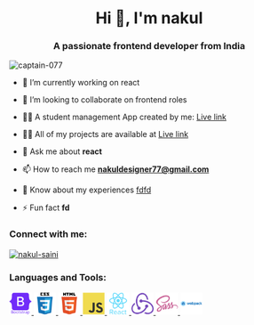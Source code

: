 <h1 align="center">Hi 👋, I'm nakul</h1>
<h3 align="center">A passionate frontend developer from India</h3>

<p align="left"> <img src="https://komarev.com/ghpvc/?username=captain-077&label=Profile%20views&color=0e75b6&style=flat" alt="captain-077" /> </p>

- 🔭 I’m currently working on react

- 👯 I’m looking to collaborate on frontend roles

- 👨‍💻 A student management App created by me: <a href="https://student-manage-system.vercel.app/">Live link</a> 

- 👨‍💻 All of my projects are available at <a href="https://student-manage-system.vercel.app/">Live link</a> 

- 💬 Ask me about **react**

- 📫 How to reach me **nakuldesigner77@gmail.com**

- 📄 Know about my experiences [fdfd](fdfd)

- ⚡ Fun fact **fd**

<h3 align="left">Connect with me:</h3>
<p align="left">
<a href="https://linkedin.com/in/nakul-saini" target="blank"><img align="center" src="https://raw.githubusercontent.com/rahuldkjain/github-profile-readme-generator/master/src/images/icons/Social/linked-in-alt.svg" alt="nakul-saini" height="30" width="40" /></a>
</p>

<h3 align="left">Languages and Tools:</h3>
<p align="left"> <a href="https://getbootstrap.com" target="_blank" rel="noreferrer"> <img src="https://raw.githubusercontent.com/devicons/devicon/master/icons/bootstrap/bootstrap-plain-wordmark.svg" alt="bootstrap" width="40" height="40"/> </a> <a href="https://www.w3schools.com/css/" target="_blank" rel="noreferrer"> <img src="https://raw.githubusercontent.com/devicons/devicon/master/icons/css3/css3-original-wordmark.svg" alt="css3" width="40" height="40"/> </a> <a href="https://www.w3.org/html/" target="_blank" rel="noreferrer"> <img src="https://raw.githubusercontent.com/devicons/devicon/master/icons/html5/html5-original-wordmark.svg" alt="html5" width="40" height="40"/> </a> <a href="https://developer.mozilla.org/en-US/docs/Web/JavaScript" target="_blank" rel="noreferrer"> <img src="https://raw.githubusercontent.com/devicons/devicon/master/icons/javascript/javascript-original.svg" alt="javascript" width="40" height="40"/> </a> <a href="https://reactjs.org/" target="_blank" rel="noreferrer"> <img src="https://raw.githubusercontent.com/devicons/devicon/master/icons/react/react-original-wordmark.svg" alt="react" width="40" height="40"/> </a> <a href="https://redux.js.org" target="_blank" rel="noreferrer"> <img src="https://raw.githubusercontent.com/devicons/devicon/master/icons/redux/redux-original.svg" alt="redux" width="40" height="40"/> </a> <a href="https://sass-lang.com" target="_blank" rel="noreferrer"> <img src="https://raw.githubusercontent.com/devicons/devicon/master/icons/sass/sass-original.svg" alt="sass" width="40" height="40"/> </a> <a href="https://webpack.js.org" target="_blank" rel="noreferrer"> <img src="https://raw.githubusercontent.com/devicons/devicon/d00d0969292a6569d45b06d3f350f463a0107b0d/icons/webpack/webpack-original-wordmark.svg" alt="webpack" width="40" height="40"/> </a> </p>
